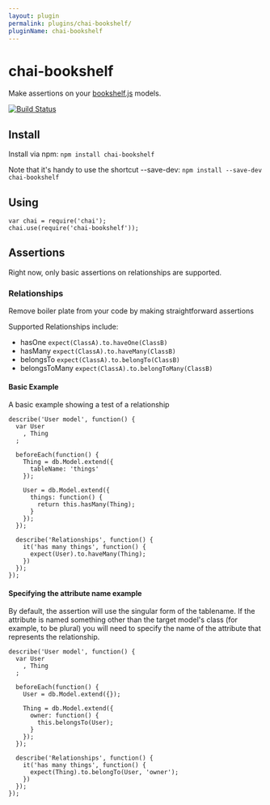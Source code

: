 ```yaml
---
layout: plugin
permalink: plugins/chai-bookshelf/
pluginName: chai-bookshelf
---
```


# chai-bookshelf

Make assertions on your [bookshelf.js](http://bookshelfjs.org) models.

[![Build Status](https://travis-ci.org/elliotf/chai-bookshelf.png)](https://travis-ci.org/elliotf/chai-bookshelf)

## Install

Install via npm: `npm install chai-bookshelf`

Note that it's handy to use the shortcut --save-dev: `npm install --save-dev chai-bookshelf`

## Using

    var chai = require('chai');
    chai.use(require('chai-bookshelf'));

## Assertions

Right now, only basic assertions on relationships are supported.

### Relationships

Remove boiler plate from your code by making straightforward assertions

Supported Relationships include:

* hasOne `expect(ClassA).to.haveOne(ClassB)`
* hasMany `expect(ClassA).to.haveMany(ClassB)`
* belongsTo `expect(ClassA).to.belongTo(ClassB)`
* belongsToMany `expect(ClassA).to.belongToMany(ClassB)`

#### Basic Example

A basic example showing a test of a relationship

    describe('User model', function() {
      var User
        , Thing
      ;

      beforeEach(function() {
        Thing = db.Model.extend({
          tableName: 'things'
        });

        User = db.Model.extend({
          things: function() {
            return this.hasMany(Thing);
          }
        });
      });

      describe('Relationships', function() {
        it('has many things', function() {
          expect(User).to.haveMany(Thing);
        })
      });
    });

#### Specifying the attribute name example

By default, the assertion will use the singular form of the tablename.  If the attribute is named something other than the target model's class (for example, to be plural) you will need to specify the name of the attribute that represents the relationship.

    describe('User model', function() {
      var User
        , Thing
      ;

      beforeEach(function() {
        User = db.Model.extend({});

        Thing = db.Model.extend({
          owner: function() {
            this.belongsTo(User);
          }
        });
      });

      describe('Relationships', function() {
        it('has many things', function() {
          expect(Thing).to.belongTo(User, 'owner');
        })
      });
    });

